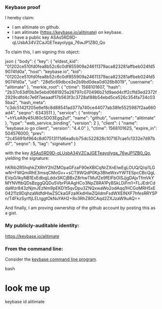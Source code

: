 ### Keybase proof

I hereby claim:

  * I am alitimate on github.
  * I am alitimate (https://keybase.io/alitimate) on keybase.
  * I have a public key ASAs5RD9D-qLUsbA34VZCaJGETeayoIyga_76wJP1ZB0_Qo

To claim this, I am signing this object:

json
{
  "body": {
    "key": {
      "eldest_kid": "01202ce510fd0fea8b52c6c0df855909a24611379aca823281affbeb024fd59074fd0a",
      "host": "keybase.io",
      "kid": "01202ce510fd0fea8b52c6c0df855909a24611379aca823281affbeb024fd59074fd0a",
      "uid": "28d5c69dbce3e2b9bd0dea0d026b8019",
      "username": "alitimate"
    },
    "merkle_root": {
      "ctime": 1568101607,
      "hash": "2b37c63df0b3e5ebd0681925a26797c070496b21d9aed4cff2cffd3ed2372f2929cdfd4c7e6f7aeaadf17b563f3c3728af88b54ebd5ce526c354fa734c035ba2",
      "hash_meta": "c3dc5142f205e6ef8c8d88541ad377a740ce44077ab38fe5525987f2aa660ad4",
      "seqno": 6343511
    },
    "service": {
      "entropy": "+hYLeA9y45U80c5D03Egq2uf",
      "name": "github",
      "username": "alitimate"
    },
    "type": "web_service_binding",
    "version": 2
  },
  "client": {
    "name": "keybase.io go client",
    "version": "4.4.0"
  },
  "ctime": 1568101625,
  "expire_in": 504576000,
  "prev": "2c45691bf964c8d07513111d6ea8cb75dc522828c107167cae1c1332e7d97bd7",
  "seqno": 5,
  "tag": "signature"
}


with the key [ASAs5RD9D-qLUsbA34VZCaJGETeayoIyga_76wJP1ZB0_Qo](https://keybase.io/alitimate), yielding the signature:


hKRib2R5hqhkZXRhY2hlZMOpaGFzaF90eXBlCqNrZXnEIwEgLOUQ/Q/qi1LGwN+FWQmiRhE3msqCMoGv++sCT9WQdP0Kp3BheWxvYWTESpcCBcQgLEVpG/lkyNB1ExEdbqjLddxSKCjBBxZ8rhwTMufZe9fEIFbOlSJjgDAjvTfmVkYMYNVftbQDsBzggQQDu5VbrPIAAgHCo3NpZ8RA1PyBSkLDiFm1+FLJEdrCddaWzr843zNjmJEzNm9pEKD1t5qvDpu3ZNQxwaWo2odAqq1HCGoMRH5xE04211z9DqhzaWdfdHlwZSCkaGFzaIKkdHlwZQildmFsdWXEINXF7hfesRRYSPn/T4FkzSyrftjLELtggtOkNuYAH2+8o3RhZ80CAqd2ZXJzaW9uAQ==



And finally, I am proving ownership of the github account by posting this as a gist.

### My publicly-auditable identity:

https://keybase.io/alitimate

### From the command line:

Consider the [keybase command line program](https://keybase.io/download).

bash
# look me up
keybase id alitimate
